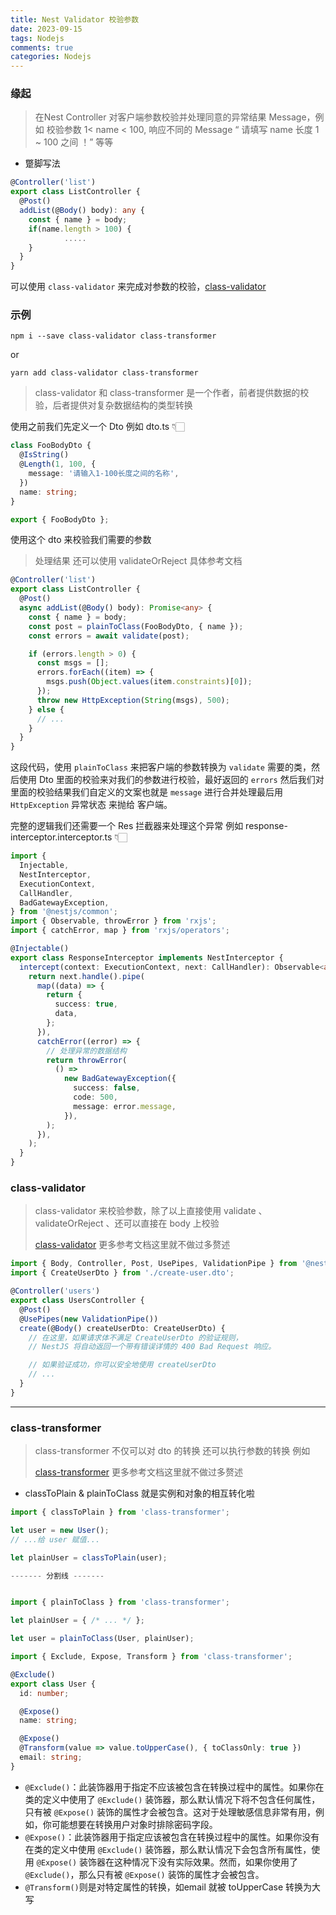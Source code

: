 ```yaml
---
title: Nest Validator 校验参数
date: 2023-09-15
tags: Nodejs
comments: true
categories: Nodejs
---
```


### 缘起

> 在Nest Controller 对客户端参数校验并处理同意的异常结果 Message，例如 校验参数 1< name < 100, 响应不同的 Message “ 请填写 name 长度 1 ~ 100 之间 ！” 等等



- 蹩脚写法

```typescript
@Controller('list')
export class ListController {
  @Post()
  addList(@Body() body): any {
    const { name } = body;
    if(name.length > 100) {
			.....
    }
  }
}
```



可以使用 `class-validator` 来完成对参数的校验，[class-validator](https://www.npmjs.com/package/class-validator)



### 示例

```shell
npm i --save class-validator class-transformer
```

or

```shell
yarn add class-validator class-transformer
```



> class-validator 和 class-transformer 是一个作者，前者提供数据的校验，后者提供对复杂数据结构的类型转换



使用之前我们先定义一个 Dto 例如 dto.ts 👇🏻 



```typescript
class FooBodyDto {
  @IsString()
  @Length(1, 100, {
    message: '请输入1-100长度之间的名称',
  })
  name: string;
}

export { FooBodyDto };
```

使用这个 dto 来校验我们需要的参数

> 处理结果 还可以使用 validateOrReject 具体参考文档

```typescript
@Controller('list')
export class ListController {
  @Post()
  async addList(@Body() body): Promise<any> {
    const { name } = body;
    const post = plainToClass(FooBodyDto, { name });
    const errors = await validate(post);

    if (errors.length > 0) {
      const msgs = [];
      errors.forEach((item) => {
        msgs.push(Object.values(item.constraints)[0]);
      });
      throw new HttpException(String(msgs), 500);
    } else {
      // ...
    }
  }
}
```



这段代码，使用 `plainToClass` 来把客户端的参数转换为 `validate` 需要的类，然后使用 Dto 里面的校验来对我们的参数进行校验，最好返回的 `errors` 然后我们对里面的校验结果我们自定义的文案也就是 `message` 进行合并处理最后用`HttpException` 异常状态 来抛给 客户端。

完整的逻辑我们还需要一个 Res 拦截器来处理这个异常 例如 response-interceptor.interceptor.ts 👇🏻

```typescript
import {
  Injectable,
  NestInterceptor,
  ExecutionContext,
  CallHandler,
  BadGatewayException,
} from '@nestjs/common';
import { Observable, throwError } from 'rxjs';
import { catchError, map } from 'rxjs/operators';

@Injectable()
export class ResponseInterceptor implements NestInterceptor {
  intercept(context: ExecutionContext, next: CallHandler): Observable<any> {
    return next.handle().pipe(
      map((data) => {
        return {
          success: true,
          data,
        };
      }),
      catchError((error) => {
        // 处理异常的数据结构
        return throwError(
          () =>
            new BadGatewayException({
              success: false,
              code: 500,
              message: error.message,
            }),
        );
      }),
    );
  }
}

```



### class-validator

> class-validator 来校验参数，除了以上直接使用 validate 、validateOrReject 、还可以直接在 body 上校验
>
> [class-validator](https://www.npmjs.com/package/class-validator) 更多参考文档这里就不做过多赘述



```typescript
import { Body, Controller, Post, UsePipes, ValidationPipe } from '@nestjs/common';
import { CreateUserDto } from './create-user.dto';

@Controller('users')
export class UsersController {
  @Post()
  @UsePipes(new ValidationPipe())
  create(@Body() createUserDto: CreateUserDto) {
    // 在这里，如果请求体不满足 CreateUserDto 的验证规则，
    // NestJS 将自动返回一个带有错误详情的 400 Bad Request 响应。

    // 如果验证成功，你可以安全地使用 createUserDto
    // ...
  }
}
```





---



### class-transformer

> class-transformer 不仅可以对 dto 的转换 还可以执行参数的转换 例如
>
> [class-transformer](https://www.npmjs.com/package/class-transformer#plaintoclass) 更多参考文档这里就不做过多赘述



- classToPlain & plainToClass 就是实例和对象的相互转化啦



```typescript
import { classToPlain } from 'class-transformer';

let user = new User();
// ...给 user 赋值...

let plainUser = classToPlain(user);

------- 分割线 -------


import { plainToClass } from 'class-transformer';

let plainUser = { /* ... */ };

let user = plainToClass(User, plainUser);

```



```typescript
import { Exclude, Expose, Transform } from 'class-transformer';

@Exclude() 
export class User {
  id: number;

  @Expose()
  name: string;

  @Expose()
  @Transform(value => value.toUpperCase(), { toClassOnly: true })
  email: string;
}
```



- `@Exclude()`：此装饰器用于指定不应该被包含在转换过程中的属性。如果你在类的定义中使用了 `@Exclude()` 装饰器，那么默认情况下将不包含任何属性，只有被 `@Expose()` 装饰的属性才会被包含。这对于处理敏感信息非常有用，例如，你可能想要在转换用户对象时排除密码字段。
- `@Expose()`：此装饰器用于指定应该被包含在转换过程中的属性。如果你没有在类的定义中使用 `@Exclude()` 装饰器，那么默认情况下会包含所有属性，使用 `@Expose()` 装饰器在这种情况下没有实际效果。然而，如果你使用了 `@Exclude()`，那么只有被 `@Expose()` 装饰的属性才会被包含。
- `@Transform()`则是对特定属性的转换，如email 就被 toUpperCase 转换为大写







 